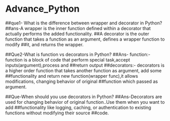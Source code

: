 # Advance_Python

##que1- What is the difference between wrapper and decorator in Python?
##ans-A wrapper is the inner function defined within a decorator that actually performs the added functionality.
##A decorator is the outer function that takes a function as an argument, defines a wrapper function to modify ##it, and returns the wrapper.

##Que2-What is function vs decorators in Python?
##Ans- function:- function is a block of code that perform special task,accept inputs(argument),process and ##return output
##decorators:- decorators is a higher order function that takes another function as argument, add some ##functionality and return new function(wrapper func),it allows modifications, changing behavior of original ##function which passed as argument.

##Que-When should you use decorators in Python?
##Ans-Decorators are used for changing behavior of original function..Use them when you want to add ##functionality like logging, caching, or authentication to existing functions without modifying their source ##code.
